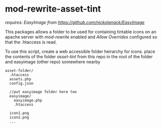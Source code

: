 mod-rewrite-asset-tint
======================

*requires: EasyImage from https://github.com/nickolanack/EasyImage*

This packages allows a folder to be used for containing tintable icons on an apache server with *mod-rewrite* enabled and
*Allow Overrides* configured so that the .htaccess is read. 

To use this script, create a web accessible folder heirarchy for icons. place the contents of the folder *asset-tint*
from this repo in the root of the folder and easyimage (other repo) somewhere nearby
```
asset-folder/
  .htaccess
  assets.php
  config.json
  
  //put easyimage folder here too
  easyimage/
    easyimage.php
    .htaccess
    
  icon1.png
  icon2.png
  ...
```
